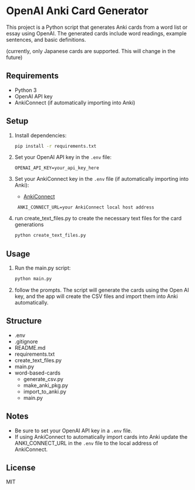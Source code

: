 # OpenAI Anki Card Generator

This project is a Python script that generates Anki cards from a word list or essay using OpenAI. The generated cards include word readings, example sentences, and basic definitions.

(currently, only Japanese cards are supported. This will change in the future)

## Requirements

- Python 3
- OpenAI API key
- AnkiConnect (if automatically importing into Anki)

## Setup

1. Install dependencies:
   ```bash
   pip install -r requirements.txt
   ```
2. Set your OpenAI API key in the `.env` file:
   ```
   OPENAI_API_KEY=your_api_key_here
   ```
3. Set your AnkiConnect key in the `.env` file (if automatically importing into Anki):

   - [AnkiConnect](https://ankiweb.net/shared/info/2055492159)

   ```
    ANKI_CONNECT_URL=your AnkiConnect local host address
   ```

4. run create_text_files.py to create the necessary text files for the card generations
   ```bash
   python create_text_files.py
   ```

## Usage

1. Run the main.py script:

   ```bash
   python main.py
   ```

2. follow the prompts. The script will generate the cards using the Open AI key, and the app will create the CSV files and import them into Anki automatically.

## Structure

- .env
- .gitignore
- README.md
- requirements.txt
- create_text_files.py
- main.py
- word-based-cards
  - generate_csv.py
  - make_anki_pkg.py
  - import_to_anki.py
  - main.py

## Notes

- Be sure to set your OpenAI API key in a `.env` file.
- If using AnkiConnect to automatically import cards into Anki update the ANKI_CONNECT_URL in the `.env` file to the local address of AnkiConnect.

## License

MIT
